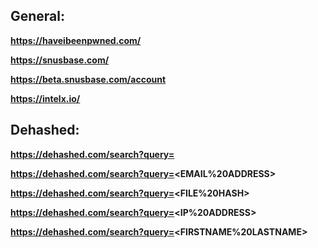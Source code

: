 ## **General:**

**https://haveibeenpwned.com/**

**https://snusbase.com/**

**https://beta.snusbase.com/account**

**https://intelx.io/**

## **Dehashed:**

**https://dehashed.com/search?query=<DOMAIN>**

**https://dehashed.com/search?query=<EMAIL%20ADDRESS>**

**https://dehashed.com/search?query=<FILE%20HASH>**

**https://dehashed.com/search?query=<IP%20ADDRESS>**

**https://dehashed.com/search?query=<FIRSTNAME%20LASTNAME>**
